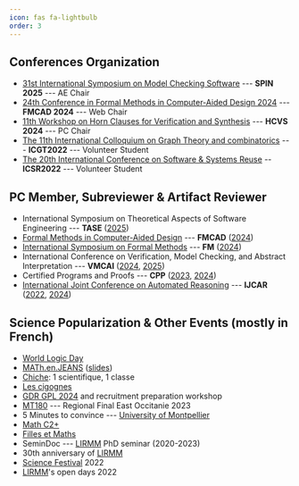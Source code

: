 ```yaml
---
icon: fas fa-lightbulb
order: 3
---
```


## Conferences Organization

* [31st International Symposium on Model Checking Software](https://spin-web.github.io/SPIN2025/) --- **SPIN 2025** --- AE Chair
* [24th Conference in Formal Methods in Computer-Aided Design 2024](https://fmcad.forsyte.at/FMCAD24/) --- **FMCAD 2024** --- Web Chair
* [11th Workshop on Horn Clauses for Verification and Synthesis](https://www.sci.unich.it/hcvs24/) --- **HCVS 2024** --- PC Chair
* [The 11th International Colloquium on Graph Theory and combinatorics](https://www.lirmm.fr/icgt-2022/) --- **ICGT2022** --- Volunteer Student
* [The 20th International Conference on Software & Systems Reuse](https://icsr2022v2.wp.imt.fr/) -- **ICSR2022** --- Volunteer Student


## PC Member, Subreviewer & Artifact Reviewer

* International Symposium on Theoretical Aspects of Software Engineering --- **TASE** ([2025](https://cyprusconferences.org/tase2025/))
* [Formal Methods in Computer-Aided Design](https://www.fmcad.org/) --- **FMCAD** ([2024](https://fmcad.forsyte.at/FMCAD24/))
* [International Symposium on Formal Methods](https://www.fmeurope.org/symposia/) --- **FM** ([2024](https://www.fm24.polimi.it/))
* International Conference on Verification, Model Checking, and Abstract Interpretation --- **VMCAI** ([2024](https://popl24.sigplan.org/home/VMCAI-2024), [2025](https://conf.researchr.org/home/VMCAI-2025))
* Certified Programs and Proofs --- **CPP** ([2023](https://popl23.sigplan.org/home/CPP-2023), [2024](https://popl24.sigplan.org/home/CPP-2024))
* [International Joint Conference on Automated Reasoning](https://ijcar.org/) --- **IJCAR** ([2022](https://www.floc2022.org/), [2024](https://merz.gitlabpages.inria.fr/2024-ijcar/))


## Science Popularization & Other Events (mostly in French)

* [World Logic Day](https://www.unesco.org/en/days/world-logic)
* [MATh.en.JEANS](https://www.mathenjeans.fr/) ([slides](/assets/pdf/MEJ.pdf))
* [Chiche](https://chiche.inria.fr/): 1 scientifique, 1 classe
* [Les cigognes](https://iecl.univ-lorraine.fr/cigognes/)
* [GDR GPL 2024](https://gdrgpl2024.sciencesconf.org/) and recruitment preparation workshop
* [MT180](https://www.youtube.com/watch?v=LdVQyov38sQ) --- Regional Final East Occitanie 2023
* 5 Minutes to convince --- [University of Montpellier](https://www.umontpellier.fr/en/)
* [Math C2+](https://www.mathc2plus.fr/)
* [Filles et Maths](https://filles-et-maths.fr/)
* SeminDoc --- [LIRMM](https://www.lirmm.fr/lirmm-en/) PhD seminar (2020-2023)
* 30th anniversary of [LIRMM](https://www.lirmm.fr/lirmm-en/)
* [Science Festival](https://www.fetedelascience.fr/) 2022
* [LIRMM](https://www.lirmm.fr/lirmm-en/)'s open days 2022
